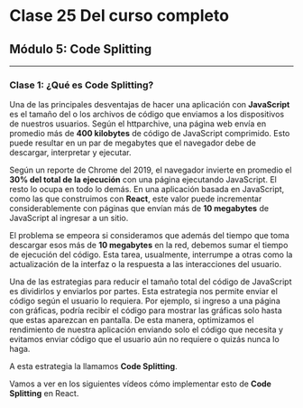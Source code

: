 # Clase 25 Del curso completo

## Módulo 5: Code Splitting

---

### Clase 1: ¿Qué es Code Splitting?

Una de las principales desventajas de hacer una aplicación con **JavaScript** es el tamaño del o los archivos de código que enviamos a los dispositivos de nuestros usuarios. Según el httparchive, una página web envía en promedio más de **400 kilobytes** de código de JavaScript comprimido. Esto puede resultar en un par de megabytes que el navegador debe de descargar, interpretar y ejecutar.

Según un reporte de Chrome del 2019, el navegador invierte en promedio el **30% del total de la ejecución** con una página ejecutando JavaScript. El resto lo ocupa en todo lo demás. En una aplicación basada en JavaScript, como las que construimos con **React**, este valor puede incrementar considerablemente con páginas que envían más de **10 megabytes** de JavaScript al ingresar a un sitio.

El problema se empeora si consideramos que además del tiempo que toma descargar esos más de **10 megabytes** en la red, debemos sumar el tiempo de ejecución del código. Esta tarea, usualmente, interrumpe a otras como la actualización de la interfaz o la respuesta a las interacciones del usuario.

Una de las estrategias para reducir el tamaño total del código de JavaScript es dividirlos y enviarlos por partes. Esta estrategia nos permite enviar el código según el usuario lo requiera. Por ejemplo, si ingreso a una página con gráficas, podría recibir el código para mostrar las gráficas solo hasta que estas aparezcan en pantalla. De esta manera, optimizamos el rendimiento de nuestra aplicación enviando solo el código que necesita y evitamos enviar código que el usuario aún no requiere o quizás nunca lo haga.

A esta estrategia la llamamos **Code Splitting**.

Vamos a ver en los siguientes vídeos cómo implementar esto de **Code Splitting** en React.

